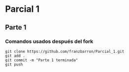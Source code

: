 # Parcial 1

## Parte 1

### Comandos usados después del fork

```
git clone https://github.com/franzbarron/Parcial_1.git
git add .
git commit -m "Parte 1 terminada"
git push
```
